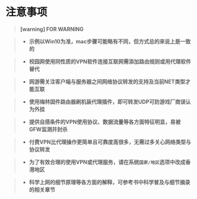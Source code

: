 # 注意事项

> **[warning] FOR WARNING**

> * **示例以Win10为准，mac步骤可能略有不同，但方式总的来说上是一致的**

> * **校园网使用同性质的VPN软件连接互联网需添加路由规则或用代理软件替代**

> * **网游需关注客户端与服务器之间网络协议转发的支持及当前NET类型才能互联**

> * **使用梅林固件路由器刷机装代理插件，即可转发UDP可防游戏厂商误认为外挂**

> * **提供自搭条件的VPN使用协议、数据流量等各方面特征明显，易被GFW监测并封杀**

> * **付费VPN比代理操作更简单且可靠度高很多，无需过多关心网络类型与协议转发**

> * **为了有效合理的使用VPN或代理服务，请在系统`国家/地区`选项中改成香港地区**

> * **科学上网的细节原理等各方面的解释，可参考书中科学普及与细节摘录的相关章节**

<!-- > * **代理账号分享站点不因网速而特别的卡顿很可能它占用CPU资源开始挖矿了** -->
<!-- > * **建议别到以邀请码传销性质的ss站点购买账号** -->